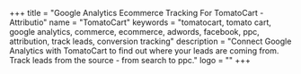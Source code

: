 +++
title = "Google Analytics Ecommerce Tracking For TomatoCart - Attributio"
name = "TomatoCart"
keywords = "tomatocart, tomato cart, google analytics, commerce, ecommerce, adwords, facebook, ppc, attribution, track leads, conversion tracking"
description = "Connect Google Analytics with TomatoCart to find out where your leads are coming from. Track leads from the source - from search to ppc."
logo = ""
+++
